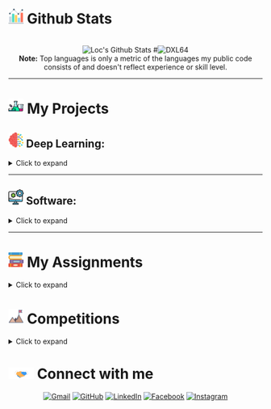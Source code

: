 # <img src="assets/bar-chart.png" width="30px"/> Github Stats
  <br/>
  <div align="center">
    <img alt="Loc's Github Stats" src="https://github-readme-stats.vercel.app/api?username=DXL64&show_icons=true&count_private=true&theme=algolia" height="150em"/>
    #<img src="https://github-readme-stats.vercel.app/api/top-langs?username=DXL64&langs_count=6&show_icons=true&locale=en&layout=compact&theme=algolia" alt="DXL64" height="150em"/>
    <br>
    <b>Note:</b> Top languages is only a metric of the languages my public code consists of and doesn't reflect experience or skill level.
  </div>

----

# <img src="assets/experiment.png" width="30px"> My Projects
## <img src="assets/brain.png" width="30px"/> Deep Learning:
<details>
  <summary> Click to expand </summary>

📌 [**Dec 2022**]: Wav2Vec2 Research and Finetuning
  * Research and finetuning Wav2Vec2 on Vietnamese speech recognition task.
  * [Github Repo](https://github.com/hoang1007/wav2vec2.git)
  
📌 [**Dec 2022**]: Centernet Object as Points Research and Implementation
  * Code and research Centernet Object as Points.
  * [Github Repo](https://github.com/hoang1007/centernet.git)
  
📌 [**Jul 2022 - Aug 2022**]: Faster R-CNN Research and Implementation
  * Code and research Faster R-CNN algorithm.
  * [Github Repo](https://github.com/hoang1007/faster-rcnn.git)

📌 [**Feb 2022 - Mar 2022**]: Research about Transformer
  * Research about Transformer and finetuning BERT on downstream tasks:
    * [Question Answering](https://colab.research.google.com/drive/1_FxW1zIzwP6BEqVjdM4a-EtOh7mub75n?usp=sharing)
    * [Vietnamese Sentiment Analysis](https://colab.research.google.com/drive/11YDAMwxvxBVCmEELrI8K8B6EPeeVvOoT?usp=sharing)
    * [English - Vietnamese Translation](https://github.com/hoang1007/transformer-translator.git)
    * [Vietnamese Named Entity Recognition](https://colab.research.google.com/drive/1Co7nBt0R9h8paspo6ENy3sWNou2jjw_7?usp=sharing)

</details>

--------
## <img src="assets/computer.png" width="30px"/> Software:

<details>
  <summary>Click to expand</summary>

  
📌 [**Oct 2022**]:
  * Build mobile application with React Native which tracking user's expenses.
  * [Github Repo](https://github.com/hoang1007/room-expense-tracker.git)
</details>

--------

# <img src="assets/book.png" width="30px"/> My Assignments

<details>
  <summary>Click to expand</summary>

📌 [**May 2021 - Advanced Programming**]:
  * A Snake Game with autoplay using SDL2.
  * [Github Repo](https://github.com/hoang1007/Snake.git)

📌 [**Oct 2021 - Object Oriented Programming**]:
  * A Dictionary App which can translate from speech, image using JavaFx
  * [Github Repo](https://github.com/hoang1007/dictionary-oop/tree/graphic)

📌 [**Dec 2021 - Object Oriented Programming**]:
  * A Bomberman Game using JavaFx
  * [Github Repo](https://github.com/hoang1007/bomberman.git)

</details>

# <img src="assets/goal.png" width="30px"/> Competitions

<details>
  <summary>Click to expand</summary>

📌 [**Jul 2022 - Sep 2022**]:
  * 5th at Air Quality Forecasting Challenge AI4VN.
  * [Github Repo](https://github.com/hoang1007/air-quality-forecasting/tree/hoangv3)

</details>




# <img src="assets/handshake.gif" width="50px"> Connect with me
<p align="center">
	<a href="hoangvuhuy1808@gmail.com"><img img src="https://img.shields.io/badge/gmail-%23EA4335.svg?style=plastic&logo=gmail&logoColor=white" alt="Gmail"/></a>
	<a href="https://github.com/hoang1007"><img src="https://img.shields.io/badge/github-%23181717.svg?style=plastic&logo=github&logoColor=white" alt="GitHub"/></a>
	<a href="https://www.linkedin.com/in/hoang-vu-huy-238087215/"><img src="https://img.shields.io/badge/linkedin-%230A66C2.svg?style=plastic&logo=linkedin&logoColor=white" alt="LinkedIn"/></a>
	<a href="https://www.facebook.com/hoang1007"><img src="https://img.shields.io/badge/facebook-%231877F2.svg?style=plastic&logo=facebook&logoColor=white" alt="Facebook"/></a>
	<a href="https://www.instagram.com/hoang.20021007"><img src="https://img.shields.io/badge/instagram-%23E4405F.svg?style=plastic&logo=instagram&logoColor=white" alt="Instagram"/></a>
</p>
